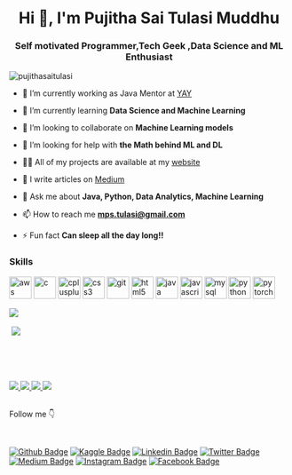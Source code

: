 <h1 align="center">Hi 👋, I'm Pujitha Sai Tulasi Muddhu</h1>
<h3 align="center">Self motivated Programmer,Tech Geek ,Data Science and ML Enthusiast</h3>

<p align="left"> <img src="https://komarev.com/ghpvc/?username=pujithasaitulasi" alt="pujithasaitulasi" /> </p>

- 🔭 I’m currently working as Java Mentor at [YAY](https://www.gsyay.com/)

- 🌱 I’m currently learning **Data Science and Machine Learning**

- 👯 I’m looking to collaborate on **Machine Learning models**

- 🤝 I’m looking for help with **the Math behind ML and DL**

- 👨‍💻 All of my projects are available at my [website](https://pujithasaitulasimuddhu.netlify.app)

- 📝 I write articles on [Medium](https://medium.com/@mps.tulasi)

- 💬 Ask me about **Java, Python, Data Analytics, Machine Learning**

- 📫 How to reach me **mps.tulasi@gmail.com**

- ⚡ Fun fact **Can sleep all the day long!!**


### Skills
<!-- BLOG-POST-LIST:START -->
<!-- BLOG-POST-LIST:END -->

<p align="left"><img src="https://devicons.github.io/devicon/devicon.git/icons/amazonwebservices/amazonwebservices-original-wordmark.svg" alt="aws" width="40" height="40"/> <img src="https://devicons.github.io/devicon/devicon.git/icons/c/c-original.svg" alt="c" width="40" height="40"/> <img src="https://devicons.github.io/devicon/devicon.git/icons/cplusplus/cplusplus-original.svg" alt="cplusplus" width="40" height="40"/> <img src="https://devicons.github.io/devicon/devicon.git/icons/css3/css3-original-wordmark.svg" alt="css3" width="40" height="40"/> <img src="https://www.vectorlogo.zone/logos/git-scm/git-scm-icon.svg" alt="git" width="40" height="40"/> <img src="https://devicons.github.io/devicon/devicon.git/icons/html5/html5-original-wordmark.svg" alt="html5" width="40" height="40"/> <img src="https://devicons.github.io/devicon/devicon.git/icons/java/java-original-wordmark.svg" alt="java" width="40" height="40"/> <img src="https://devicons.github.io/devicon/devicon.git/icons/javascript/javascript-original.svg" alt="javascript" width="40" height="40"/> <img src="https://devicons.github.io/devicon/devicon.git/icons/mysql/mysql-original-wordmark.svg" alt="mysql" width="40" height="40"/> <img src="https://devicons.github.io/devicon/devicon.git/icons/python/python-original.svg" alt="python" width="40" height="40"/> <img src="https://www.vectorlogo.zone/logos/pytorch/pytorch-icon.svg" alt="pytorch" width="40" height="40"/></p><p><img align="left" src="https://github-readme-stats.vercel.app/api/top-langs/?username=pujithasaitulasi&theme=dark&hide_langs_below=1" /></p>
<br>
<p>&nbsp;<img align="center" src="https://github-readme-stats.vercel.app/api?username=pujithasaitulasi&&show_icons=true&title_color=ffffff&icon_color=bb2acf&text_color=daf7dc&bg_color=151515" /></p>

<div> 
<br><br><br><br>
<a href=https://www.gsyay.com>
   <img src=https://img.shields.io/badge/Mentor-YAY!-brightgreen>
</a>
<a href=https://www.linkedin.com/company/technocolabs>
   <img src=https://img.shields.io/badge/Data_Science_Intern-Technocolabs-brightgreen>
</a>
<a href=https://www.codingninjas.com>
   <img src=https://img.shields.io/badge/Campus_Ninja-Coding_Ninjas_India-brightgreen>
</a>
<a href=https://oscvizag.github.io/github/>
   <img src=https://img.shields.io/badge/OSC_Lead-OSC_Vizag-brightgreen>
</a>
</div>

<div>
<br><p>Follow me 👇</p><br>
</div>

[![Github Badge](https://img.shields.io/badge/Follow-blue?style=social&logo=Github&link=https://github.com/PujithaSaiTulasi)](https://github.com/PujithaSaiTulasi)
[![Kaggle Badge](https://img.shields.io/badge/-pujithasaitulasim-blue?style=social&logo=Kaggle&link=https://www.kaggle.com/pujithasaitulasim)](https://www.kaggle.com/pujithasaitulasim)
[![Linkedin Badge](https://img.shields.io/badge/-Pujitha-blue?style=social&logo=Linkedin&logoColor=blue&link=https://www.linkedin.com/in/muddhu-pujitha-sai-tulasi-199173191/)](https://www.linkedin.com/in/muddhu-pujitha-sai-tulasi-199173191/)
[![Twitter Badge](http://img.shields.io/badge/-@muddhusai-1ca0f1?style=social&logo=twitter&logoColor=blue&link=https://twitter.com/muddhusai)](https://twitter.com/muddhusai)
[![Medium Badge](https://img.shields.io/badge/@Pujitha-blue?style=social&logo=Medium&link=https://medium.com/@mps.tulasi)](https://medium.com/@mps.tulasi) 
[![Instagram Badge](https://img.shields.io/badge/-Pujitha-blue?style=social&logo=Instagram&link=https://www.instagram.com/tulasi_10)](https://www.instagram.com/tulasi_10)
[![Facebook Badge](https://img.shields.io/badge/-Pujitha-blue?style=social&logo=Facebook&link=https://www.facebook.com/pujithasaitulasi.m)](https://www.facebook.com/pujithasaitulasi.m)

